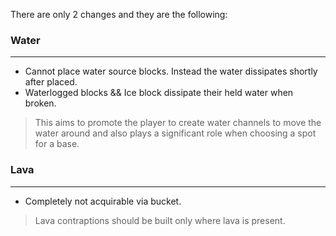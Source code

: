 There are only 2 changes and they are the following:

### Water

---
- Cannot place water source blocks. Instead the water dissipates shortly after placed.
- Waterlogged blocks && Ice block dissipate their held water when broken.
>This aims to promote the player to create water channels to move the water around and also plays a significant role when choosing a spot for a base.

### Lava

---
- Completely not acquirable via bucket.
>Lava contraptions should be built only where lava is present.
